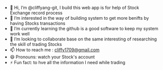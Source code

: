 - 👋 Hi, I’m @cliffyang-git, I build this web app is for help of Stock Exchange record process
- 👀 I’m interested in the way of building system to get more benifts by having Stocks transactions 
- 🌱 I’m currently learning the github is a good software to keep my system work well
- 💞️ I’m looking to collaborate base on the same interesting of researching the skill of trading Stocks
- 📫 How to reach me : cliffy1709@gmail.com
- 😄 Pronouns: watch your Stock's account
- ⚡ Fun fact: to hve all the information I need while trading

<!---
cliffyang-git/cliffyang-git is a ✨ special ✨ repository because its `README.md` (this file) appears on your GitHub profile.
You can click the Preview link to take a look at your changes.
--->
